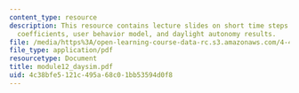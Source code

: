 ```yaml
---
content_type: resource
description: This resource contains lecture slides on short time steps dynamics, daylight
  coefficients, user behavior model, and daylight autonomy results.
file: /media/https%3A/open-learning-course-data-rc.s3.amazonaws.com/4-493-natural-light-in-design-january-iap-2006/4c38bfe5121c495a68c01bb53594d0f8_module12_daysim.pdf
file_type: application/pdf
resourcetype: Document
title: module12_daysim.pdf
uid: 4c38bfe5-121c-495a-68c0-1bb53594d0f8
---
```


